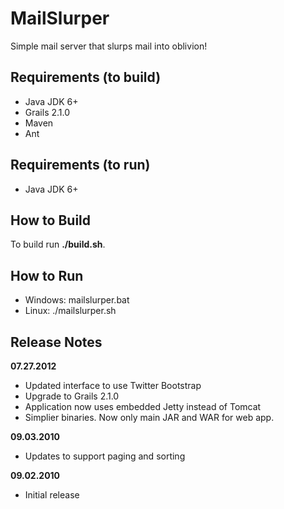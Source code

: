 MailSlurper
===========
Simple mail server that slurps mail into oblivion!

Requirements (to build)
-----------------------
* Java JDK 6+
* Grails 2.1.0
* Maven
* Ant

Requirements (to run)
---------------------
* Java JDK 6+

How to Build
------------
To build run **./build.sh**.

How to Run
----------
* Windows: mailslurper.bat
* Linux: ./mailslurper.sh

Release Notes
-------------

**07.27.2012**
* Updated interface to use Twitter Bootstrap
* Upgrade to Grails 2.1.0
* Application now uses embedded Jetty instead of Tomcat
* Simplier binaries. Now only main JAR and WAR for web app. 

**09.03.2010**
* Updates to support paging and sorting

**09.02.2010**
* Initial release

